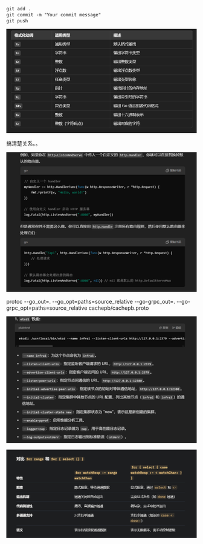 ```
git add .
git commit -m "Your commit message"
git push
```

![1736070004646](images/hint/1736070004646.png)

搞清楚关系。。

![1736251364872](images/hint/1736251364872.png)

protoc --go_out=. --go_opt=paths=source_relative --go-grpc_out=. --go-grpc_opt=paths=source_relative cachepb/cachepb.proto

![1739608935776](images/hint/1739608935776.png)

![1740124714094](images/hint/1740124714094.png)

